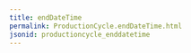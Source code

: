 ```yaml
---
title: endDateTime
permalink: ProductionCycle.endDateTime.html
jsonid: productioncycle_enddatetime
---
```

